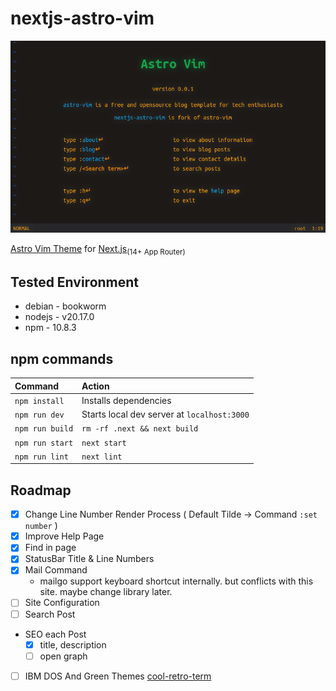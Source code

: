 # nextjs-astro-vim

![preview](./preview.gif)

[Astro Vim Theme](https://github.com/albertoperdomo2/astro-vim) for [Next.js](https://nextjs.org/)<sub>(14+ App Router)</sub>

## Tested Environment

- debian - bookworm
- nodejs - v20.17.0
- npm - 10.8.3

## npm commands

| Command                | Action                                             |
| :--------------------- | :------------------------------------------------- |
| `npm install`          | Installs dependencies                              |
| `npm run dev`          | Starts local dev server at `localhost:3000`        |
| `npm run build`        | `rm -rf .next && next build`                       |
| `npm run start`        | `next start`                                       |
| `npm run lint`         | `next lint`                                        |

## Roadmap

- [x] Change Line Number Render Process ( Default Tilde -> Command `:set number` )
- [x] Improve Help Page
- [x] Find in page
- [x] StatusBar Title & Line Numbers
- [x] Mail Command
  - mailgo support keyboard shortcut internally. but conflicts with this site. maybe change library later.
- [ ] Site Configuration
- [ ] Search Post
- SEO each Post
  - [x] title, description
  - [ ] open graph
- [ ] IBM DOS And Green Themes [cool-retro-term](https://github.com/Swordfish90/cool-retro-term)